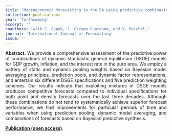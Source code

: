 ```yaml
---
title: "Macroeconomic forecasting in the EA using predictive combinations of DSGE models. [doi](https://doi.org/10.1016/j.ijforecast.2022.09.002)"
collection: publications
year: 'forthcoming'
excerpt: ''
coauthors: 'with J. Čapek, J. Crespo Cuaresma, and V. Reichel,'
journal: 'International Journal of Forecasting'
issue: ''
---
```

<p align="justify"> <b>Abstract.</b> We provide a comprehensive assessment of the predictive power of combinations of dynamic stochastic general equilibrium (DSGE) models for GDP growth, inflation, and the interest rate in the euro area. We employ a battery of static and dynamic pooling weights based on Bayesian model averaging principles, prediction pools, and dynamic factor representations, and entertain six different DSGE specifications and five prediction weighting schemes. Our results indicate that exploiting mixtures of DSGE models produces competitive forecasts compared to individual specifications for both point and density forecasts over the last three decades. Although these combinations do not tend to systematically achieve superior forecast performance, we find improvements for particular periods of time and variables when using prediction pooling, dynamic model averaging, and combinations of forecasts based on Bayesian predictive synthesis.
</p>

[**Publication (open access)**](https://doi.org/10.1016/j.ijforecast.2022.09.002).
